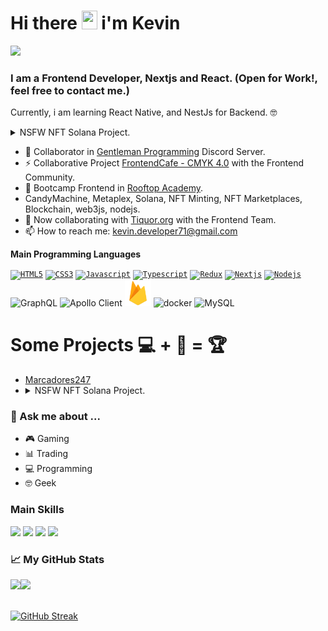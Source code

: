 # Hi there <img src="https://media.giphy.com/media/hvRJCLFzcasrR4ia7z/giphy.gif" width="25px" height="30px" /> i'm Kevin
![](https://visitor-badge.glitch.me/badge?page_id=kevin-dev71.kevin-dev71)
<br />
### I am a Frontend Developer, Nextjs and React. (Open for Work!, feel free to contact me.)

Currently, i am learning React Native, and NestJs for Backend. 🤓

<details>
  <summary>NSFW NFT Solana Project.</summary>
  https://aiko.io/ is a Erotic Solana stakeable NFT collection, powered by rust, solana/web3.js and nextjs.
</details>

- 🔭 Collaborator in [Gentleman Programming](https://discord.gg/sqRpMcm5) Discord Server.
- ⚡ Collaborative Project [FrontendCafe - CMYK 4.0](https://github.com/frontendcafe/cmyk-strawberry) with the Frontend Community.
- 🌱 Bootcamp Frontend in [Rooftop Academy](https://www.rooftopacademy.com/).
- CandyMachine, Metaplex, Solana, NFT Minting, NFT Marketplaces, Blockchain, web3js, nodejs.
- 🔭 Now collaborating with [Tiquor.org](https://github.com/tiquor) with the Frontend Team.
- 📫 How to reach me: kevin.developer71@gmail.com

**Main Programming Languages**

<code><a href="https://github.com/kevin-dev71?tab=repositories&language=HTML"><img height="42" title="HTML5" alt="HTML5" src="https://cdn.svgporn.com/logos/html-5.svg"></a></code>
<code><a href="https://github.com/kevin-dev71?tab=repositories&language=CSS"><img height="42" title="CSS3" alt="CSS3" src="https://cdn.svgporn.com/logos/css-3.svg"></a></code>
<code><a href="https://github.com/kevin-dev71?tab=repositories&language=javascript"><img height="36" title="Javascript" alt="Javascript" src="https://cdn.svgporn.com/logos/javascript.svg"></a></code>
<code><a href="https://github.com/kevin-dev71?tab=repositories&language=typescript"><img height="42" title="Typescript" alt="Typescript" src="https://www.pngkey.com/png/detail/826-8263457_react-with-typescript-react.png"></a></code>
<code><a href="https://github.com/kevin-dev71?tab=repositories&language=typescript"><img height="42" title="Redux" alt="Redux" src="https://img2.freepng.es/20180511/zie/kisspng-redux-react-javascript-vue-js-single-page-applicat-5af5cde3d3a5e8.2671715915260584678669.jpg"></a></code>
<code><a href="https://github.com/kevin-dev71?tab=repositories&language=typescript"><img height="42" title="Nextjs" alt="Nextjs" src="https://nextjs.org/static/favicon/favicon.ico"></a></code>
<code><a href="https://github.com/kevin-dev71?tab=repositories&language=node"><img height="42" title="Nodejs" alt="Nodejs" src="https://image.pngaaa.com/703/4547703-small.png"></a></code><img height="42" title="GraphQL" alt="GraphQL" src="https://listimg.pinclipart.com/picdir/s/544-5441989_graphql-graphql-logo-png-clipart.png">
<img height="42" title="Apollo Client" alt="Apollo Client" src="https://miro.medium.com/max/400/1*2iQRjEG1CmOcpTacuxbPjA.png">
<img height="42" title="Firebase" alt="Firebase" src="https://raw.githubusercontent.com/github/explore/80688e429a7d4ef2fca1e82350fe8e3517d3494d/topics/firebase/firebase.png">
<img src="https://www.howtogeek.com/wp-content/uploads/csit/2021/04/075c8694.jpeg?width=1198&trim=1,1&bg-color=000&pad=1,1" alt="docker" width="40" height="40"/>
<img src="https://e7.pngegg.com/pngimages/429/72/png-clipart-mysql-database-graphics-microsoft-access-logo-blue-web-design-thumbnail.png" alt="MySQL" width="40" height="40"/>

# Some Projects 💻 + 🧠 = 🏆
- [Marcadores247](https://www.marcadores247.com/)
- <details>
  <summary>NSFW NFT Solana Project.</summary>
  https://aiko.io/ is a Erotic Solana stakeable NFT collection, powered by rust, solana/web3.js and nextjs.
</details>

### 💬 Ask me about ...
 - 🎮 Gaming
 - 📊 Trading
 - 💻 Programming
 - 🤓 Geek

### Main Skills
![](https://img.shields.io/badge/Framework-React-informational?style=flat&logo=react&logoColor=white&color=3bac3a)
![](https://img.shields.io/badge/Language-TypeScript-informational?style=flat&logo=typescript&logoColor=white&color=3bac3a)
![](https://img.shields.io/badge/Language-JavaScript-informational?style=flat&logo=javascript&logoColor=white&color=3bac3a)
![](https://img.shields.io/badge/Database-MongoDB-informational?style=flat&logo=mongodb&logoColor=white&color=3bac3a)

### 📈 My GitHub Stats

<div><img height="150px" src="https://github-readme-stats.vercel.app/api?username=kevin-dev71&sshow_icons=true&theme=gotham&count_private=true" /><img height="150px" src="https://github-readme-stats.vercel.app/api/top-langs?username=kevin-dev71&exclude_repo=ishrimp,traderapp,tradingapp,learning.test&layout=compact&theme=monokai&count_private=true" /></div>
<br />

[![GitHub Streak](https://github-readme-streak-stats.herokuapp.com/?user=kevin-dev71&theme=dark&background=000000)](https://git.io/streak-stats)
<!--
**kevin-dev71/kevin-dev71** is a ✨ _special_ ✨ repository because its `README.md` (this file) appears on your GitHub profile.

Here are some ideas to get you started:

- 🔭 I’m currently working on ...
- 🌱 I’m currently learning ...
- 👯 I’m looking to collaborate on ...
- 🤔 I’m looking for help with ...
- 💬 Ask me about ...
- 📫 How to reach me: ...
- 😄 Pronouns: ...
- ⚡ Fun fact: ...
-->
